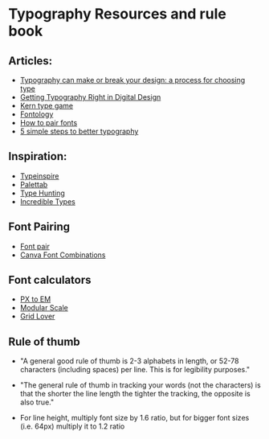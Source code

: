 # Typography Resources and rule book


## Articles:

* [Typography can make or break your design: a process for choosing type](https://medium.freecodecamp.org/typography-can-make-your-design-or-break-it-7be710aadcfe)
* [Getting Typography Right in Digital Design](https://medium.freecodecamp.org/typography-can-make-your-design-or-break-it-7be710aadcfe)
* [Kern type game](http://type.method.ac/)
* [Fontology](https://www.fonts.com/content/learning/fontology/level-1)
* [How to pair fonts](https://www.invisionapp.com/blog/how-to-pair-fonts/)
* [5 simple steps to better typography](http://www.markboulton.co.uk/journal/five-simple-steps-to-better-typography)

## Inspiration:

* [Typeinspire](https://typeinspire.com/)
* [Palettab](https://chrome.google.com/webstore/detail/palettab/bidckpnndigbjhmojikkhmejkfkpgoih/related)
* [Type Hunting](http://typehunting.com/)
* [Incredible Types](http://incredibletypes.com/)

## Font Pairing

* [Font pair](http://fontpair.co/)
* [Canva Font Combinations](https://www.canva.com/font-combinations/)

## Font calculators

* [PX to EM](http://pxtoem.com/)
* [Modular Scale](http://www.modularscale.com/)
* [Grid Lover](https://www.gridlover.net/)

## Rule of thumb 

* "A general good rule of thumb is 2-3 alphabets in length, or 52-78 characters (including spaces) per line. 
This is for legibility purposes."

* "The general rule of thumb in tracking your words (not the characters) is that the shorter the line length the tighter the tracking, the opposite is also true."

* For line height, multiply font size by 1.6 ratio, but for bigger font sizes (i.e. 64px) multiply it to 1.2 ratio



